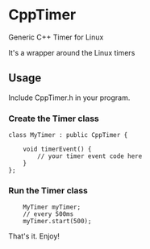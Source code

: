 # CppTimer
Generic C++ Timer for Linux

It's a wrapper around the Linux timers

## Usage
Include CppTimer.h in your program.

### Create the Timer class
```
class MyTimer : public CppTimer {

	void timerEvent() {
		// your timer event code here
	}
};
```

### Run the Timer class
```
	MyTimer myTimer;
	// every 500ms
	myTimer.start(500);
```

That's it. Enjoy!
